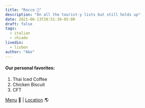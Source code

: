 ```yaml
---
title: "Rocco 🍝"
description: "On all the tourist-y lists but still holds up"
date: 2021-06-13T20:51:38-05:00
draft: false
tags:
  - italian
  - chiado
livedin:
  - lisbon
author: "Abe"
---
```


#### Our personal favorites:

1. Thai Iced Coffee
2. Chicken Biscuit
3. CFT

[Menu](https://www.betterhalfbar.com/menu) 📖  |  [Location](https://g.page/betterhalfbar?share) 🌎
